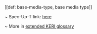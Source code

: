 [[def: base-media-type, base media type]]

~ Spec-Up-T link: <a href='https://weboftrust.github.io/WOT-terms/docs/glossary/base-media-type'>here</a>

~ More in <a href="https://weboftrust.github.io/WOT-terms/docs/glossary/base-media-type">extended KERI glossary</a>
